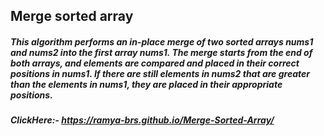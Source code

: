 ## Merge sorted array
##### This algorithm performs an in-place merge of two sorted arrays nums1 and nums2 into the first array nums1. The merge starts from the end of both arrays, and elements are compared and placed in their correct positions in nums1. If there are still elements in nums2 that are greater than the elements in nums1, they are placed in their appropriate positions.

##### ClickHere:- https://ramya-brs.github.io/Merge-Sorted-Array/
